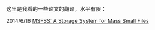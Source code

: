 这里是我看的一些论文的翻译，水平有限：

2014/6/16    [MSFSS: A Storage System for Mass Small Files](https://github.com/luofengmacheng/translation/blob/master/MSFSS.md)
